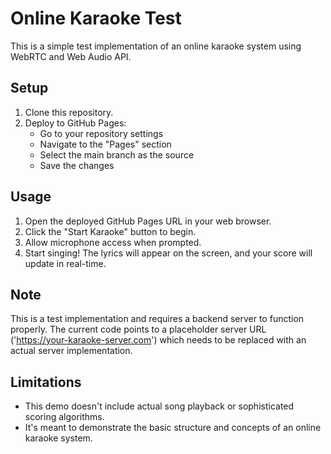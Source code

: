 # Online Karaoke Test

This is a simple test implementation of an online karaoke system using WebRTC and Web Audio API.

## Setup

1. Clone this repository.
2. Deploy to GitHub Pages:
   - Go to your repository settings
   - Navigate to the "Pages" section
   - Select the main branch as the source
   - Save the changes

## Usage

1. Open the deployed GitHub Pages URL in your web browser.
2. Click the "Start Karaoke" button to begin.
3. Allow microphone access when prompted.
4. Start singing! The lyrics will appear on the screen, and your score will update in real-time.

## Note

This is a test implementation and requires a backend server to function properly. The current code points to a placeholder server URL ('https://your-karaoke-server.com') which needs to be replaced with an actual server implementation.

## Limitations

- This demo doesn't include actual song playback or sophisticated scoring algorithms.
- It's meant to demonstrate the basic structure and concepts of an online karaoke system.